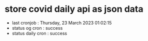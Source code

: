 # store covid daily api as json data

- last cronjob : Thursday, 23 March 2023 01:02:15
- status og cron : success
- status daily cron : success
      
      